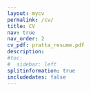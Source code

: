 ```yaml
---
layout: mycv
permalink: /cv/
title: CV
nav: true
nav_order: 2
cv_pdf: pratta_resume.pdf
description:
#toc:
#  sidebar: left
splitinformation: true
includedates: false
---
```

